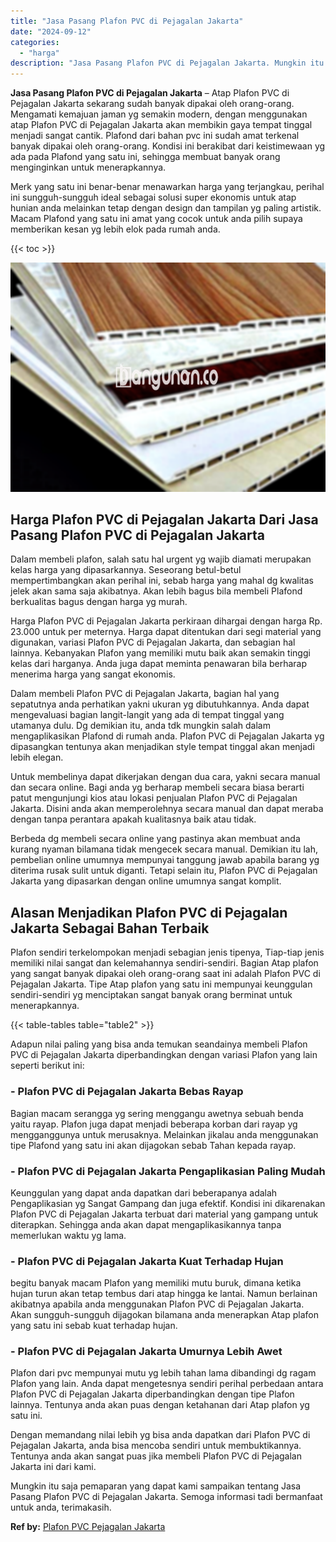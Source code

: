 ```yaml
---
title: "Jasa Pasang Plafon PVC di Pejagalan Jakarta"
date: "2024-09-12"
categories: 
  - "harga"
description: "Jasa Pasang Plafon PVC di Pejagalan Jakarta. Mungkin itu saja pemaparan yang dapat kami sampaikan tentang Jasa Pasang Plafon PVC di Pejagalan Jakarta. Semoga..."
---
```


**Jasa Pasang Plafon PVC di Pejagalan Jakarta** – Atap Plafon PVC di Pejagalan Jakarta sekarang sudah banyak dipakai oleh orang-orang. Mengamati kemajuan jaman yg semakin modern, dengan menggunakan atap Plafon PVC di Pejagalan Jakarta akan membikin gaya tempat tinggal menjadi sangat cantik. Plafond dari bahan pvc ini sudah amat terkenal banyak dipakai oleh orang-orang. Kondisi ini berakibat dari keistimewaan yg ada pada Plafond yang satu ini, sehingga membuat banyak orang menginginkan untuk menerapkannya.

Merk yang satu ini benar-benar menawarkan harga yang terjangkau, perihal ini sungguh-sungguh ideal sebagai solusi super ekonomis untuk atap hunian anda melainkan tetap dengan design dan tampilan yg paling artistik. Macam Plafond yang satu ini amat yang cocok untuk anda pilih supaya memberikan kesan yg lebih elok pada rumah anda.

{{< toc >}}

![Jasa Pasang Plafon PVC di Pejagalan Jakarta](/images/flafond-pvc-murah12.png)

## Harga Plafon PVC di Pejagalan Jakarta Dari Jasa Pasang Plafon PVC di Pejagalan Jakarta

Dalam membeli plafon, salah satu hal urgent yg wajib diamati merupakan kelas harga yang dipasarkannya. Seseorang betul-betul mempertimbangkan akan perihal ini, sebab harga yang mahal dg kwalitas jelek akan sama saja akibatnya. Akan lebih bagus bila membeli Plafond berkualitas bagus dengan harga yg murah.

Harga Plafon PVC di Pejagalan Jakarta perkiraan dihargai dengan harga Rp. 23.000 untuk per meternya. Harga dapat ditentukan dari segi material yang digunakan, variasi Plafon PVC di Pejagalan Jakarta, dan sebagian hal lainnya. Kebanyakan Plafon yang memiliki mutu baik akan semakin tinggi kelas dari harganya. Anda juga dapat meminta penawaran bila berharap menerima harga yang sangat ekonomis.

Dalam membeli Plafon PVC di Pejagalan Jakarta, bagian hal yang sepatutnya anda perhatikan yakni ukuran yg dibutuhkannya. Anda dapat mengevaluasi bagian langit-langit yang ada di tempat tinggal yang utamanya dulu. Dg demikian itu, anda tdk mungkin salah dalam mengaplikasikan Plafond di rumah anda. Plafon PVC di Pejagalan Jakarta yg dipasangkan tentunya akan menjadikan style tempat tinggal akan menjadi lebih elegan.

Untuk membelinya dapat dikerjakan dengan dua cara, yakni secara manual dan secara online. Bagi anda yg berharap membeli secara biasa berarti patut mengunjungi kios atau lokasi penjualan Plafon PVC di Pejagalan Jakarta. Disini anda akan memperolehnya secara manual dan dapat meraba dengan tanpa perantara apakah kualitasnya baik atau tidak.

Berbeda dg membeli secara online yang pastinya akan membuat anda kurang nyaman bilamana tidak mengecek secara manual. Demikian itu lah, pembelian online umumnya mempunyai tanggung jawab apabila barang yg diterima rusak sulit untuk diganti. Tetapi selain itu, Plafon PVC di Pejagalan Jakarta yang dipasarkan dengan online umumnya sangat komplit.

## Alasan Menjadikan Plafon PVC di Pejagalan Jakarta Sebagai Bahan Terbaik

Plafon sendiri terkelompokan menjadi sebagian jenis tipenya, Tiap-tiap jenis memiliki nilai sangat dan kelemahannya sendiri-sendiri. Bagian Atap plafon yang sangat banyak dipakai oleh orang-orang saat ini adalah Plafon PVC di Pejagalan Jakarta. Tipe Atap plafon yang satu ini mempunyai keunggulan sendiri-sendiri yg menciptakan sangat banyak orang berminat untuk menerapkannya.

{{< table-tables table="table2" >}}

Adapun nilai paling yang bisa anda temukan seandainya membeli Plafon PVC di Pejagalan Jakarta diperbandingkan dengan variasi Plafon yang lain seperti berikut ini:

### \- Plafon PVC di Pejagalan Jakarta Bebas Rayap

Bagian macam serangga yg sering menggangu awetnya sebuah benda yaitu rayap. Plafon juga dapat menjadi beberapa korban dari rayap yg mengganggunya untuk merusaknya. Melainkan jikalau anda menggunakan tipe Plafond yang satu ini akan dijagokan sebab Tahan kepada rayap.

### \- Plafon PVC di Pejagalan Jakarta Pengaplikasian Paling Mudah

Keunggulan yang dapat anda dapatkan dari beberapanya adalah Pengaplikasian yg Sangat Gampang dan juga efektif. Kondisi ini dikarenakan Plafon PVC di Pejagalan Jakarta terbuat dari material yang gampang untuk diterapkan. Sehingga anda akan dapat mengaplikasikannya tanpa memerlukan waktu yg lama.

### \- Plafon PVC di Pejagalan Jakarta Kuat Terhadap Hujan

begitu banyak macam Plafon yang memiliki mutu buruk, dimana ketika hujan turun akan tetap tembus dari atap hingga ke lantai. Namun berlainan akibatnya apabila anda menggunakan Plafon PVC di Pejagalan Jakarta. Akan sungguh-sungguh dijagokan bilamana anda menerapkan Atap plafon yang satu ini sebab kuat terhadap hujan.

### \- Plafon PVC di Pejagalan Jakarta Umurnya Lebih Awet

Plafon dari pvc mempunyai mutu yg lebih tahan lama dibandingi dg ragam Plafon yang lain. Anda dapat mengetesnya sendiri perihal perbedaan antara Plafon PVC di Pejagalan Jakarta diperbandingkan dengan tipe Plafon lainnya. Tentunya anda akan puas dengan ketahanan dari Atap plafon yg satu ini.

Dengan memandang nilai lebih yg bisa anda dapatkan dari Plafon PVC di Pejagalan Jakarta, anda bisa mencoba sendiri untuk membuktikannya. Tentunya anda akan sangat puas jika membeli Plafon PVC di Pejagalan Jakarta ini dari kami.

Mungkin itu saja pemaparan yang dapat kami sampaikan tentang Jasa Pasang Plafon PVC di Pejagalan Jakarta. Semoga informasi tadi bermanfaat untuk anda, terimakasih.

**Ref by:** [Plafon PVC Pejagalan Jakarta](https://id.wikipedia.org/wiki/Plafon)

